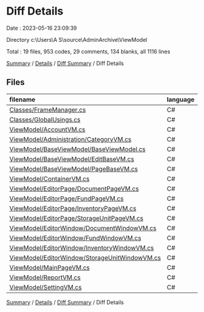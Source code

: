 # Diff Details

Date : 2023-05-16 23:09:39

Directory c:\\Users\\A S\\source\\AdminArchive\\ViewModel

Total : 19 files,  953 codes, 29 comments, 134 blanks, all 1116 lines

[Summary](results.md) / [Details](details.md) / [Diff Summary](diff.md) / Diff Details

## Files
| filename | language | code | comment | blank | total |
| :--- | :--- | ---: | ---: | ---: | ---: |
| [Classes/FrameManager.cs](/Classes/FrameManager.cs) | C# | -11 | 0 | -2 | -13 |
| [Classes/GlobalUsings.cs](/Classes/GlobalUsings.cs) | C# | -5 | 0 | -1 | -6 |
| [ViewModel/AccountVM.cs](/ViewModel/AccountVM.cs) | C# | 16 | 0 | 2 | 18 |
| [ViewModel/Administration/CategoryVM.cs](/ViewModel/Administration/CategoryVM.cs) | C# | 36 | 6 | 7 | 49 |
| [ViewModel/BaseViewModel/BaseViewModel.cs](/ViewModel/BaseViewModel/BaseViewModel.cs) | C# | 16 | 0 | 5 | 21 |
| [ViewModel/BaseViewModel/EditBaseVM.cs](/ViewModel/BaseViewModel/EditBaseVM.cs) | C# | 15 | 0 | 2 | 17 |
| [ViewModel/BaseViewModel/PageBaseVM.cs](/ViewModel/BaseViewModel/PageBaseVM.cs) | C# | 16 | 0 | 4 | 20 |
| [ViewModel/ContainerVM.cs](/ViewModel/ContainerVM.cs) | C# | 24 | 0 | 5 | 29 |
| [ViewModel/EditorPage/DocumentPageVM.cs](/ViewModel/EditorPage/DocumentPageVM.cs) | C# | 56 | 0 | 9 | 65 |
| [ViewModel/EditorPage/FundPageVM.cs](/ViewModel/EditorPage/FundPageVM.cs) | C# | 155 | 11 | 19 | 185 |
| [ViewModel/EditorPage/InventoryPageVM.cs](/ViewModel/EditorPage/InventoryPageVM.cs) | C# | 55 | 0 | 11 | 66 |
| [ViewModel/EditorPage/StorageUnitPageVM.cs](/ViewModel/EditorPage/StorageUnitPageVM.cs) | C# | 62 | 0 | 11 | 73 |
| [ViewModel/EditorWindow/DocumentWindowVM.cs](/ViewModel/EditorWindow/DocumentWindowVM.cs) | C# | 75 | 0 | 8 | 83 |
| [ViewModel/EditorWindow/FundWindowVM.cs](/ViewModel/EditorWindow/FundWindowVM.cs) | C# | 102 | 0 | 18 | 120 |
| [ViewModel/EditorWindow/InventoryWindowVM.cs](/ViewModel/EditorWindow/InventoryWindowVM.cs) | C# | 76 | 0 | 8 | 84 |
| [ViewModel/EditorWindow/StorageUnitWindowVM.cs](/ViewModel/EditorWindow/StorageUnitWindowVM.cs) | C# | 76 | 0 | 8 | 84 |
| [ViewModel/MainPageVM.cs](/ViewModel/MainPageVM.cs) | C# | 11 | 0 | 3 | 14 |
| [ViewModel/ReportVM.cs](/ViewModel/ReportVM.cs) | C# | 149 | 9 | 12 | 170 |
| [ViewModel/SettingVM.cs](/ViewModel/SettingVM.cs) | C# | 29 | 3 | 5 | 37 |

[Summary](results.md) / [Details](details.md) / [Diff Summary](diff.md) / Diff Details